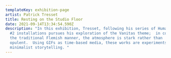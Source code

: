 ```yaml
---
templateKey: exhibition-page
artist: Patrick Tresset
title: Resting on the Studio Floor
date: 2021-09-14T13:34:54.590Z
description: "In this exhibition, Tresset, following his series of Human Study
  #2 installations pursues his exploration of the Vanitas theme;  in contrast to
  the traditional Flemish manner, the atmosphere is stark rather than
  opulent.  Using GIFs as time-based media, these works are experiments in
  minimalist storytelling. "
---
```

